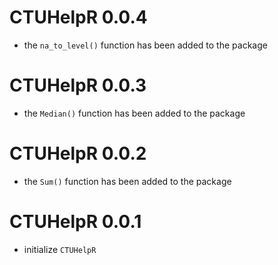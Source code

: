 
# CTUHelpR 0.0.4
* the `na_to_level()` function has been added to the package

# CTUHelpR 0.0.3
* the `Median()` function has been added to the package

# CTUHelpR 0.0.2
* the `Sum()` function has been added to the package

# CTUHelpR 0.0.1
* initialize `CTUHelpR`
